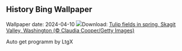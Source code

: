 ## History Bing Wallpaper
Wallpaper date: 2024-04-10
![](https://www.bing.com/th?id=OHR.SkagitValleyTulips_EN-US2489408645_UHD.jpg&w=1000)Download: [Tulip fields in spring, Skagit Valley, Washington (© Claudia Cooper/Getty Images)](https://www.bing.com/th?id=OHR.SkagitValleyTulips_EN-US2489408645_UHD.jpg)

Auto get programm by LtgX
